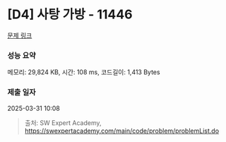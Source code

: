 # [D4] 사탕 가방 - 11446 

[문제 링크](https://swexpertacademy.com/main/code/problem/problemDetail.do?contestProbId=AXdHxTNqC2IDFAS5) 

### 성능 요약

메모리: 29,824 KB, 시간: 108 ms, 코드길이: 1,413 Bytes

### 제출 일자

2025-03-31 10:08



> 출처: SW Expert Academy, https://swexpertacademy.com/main/code/problem/problemList.do